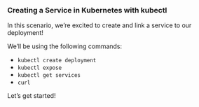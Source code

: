 
<br>

### Creating a Service in Kubernetes with kubectl

In this scenario, we’re excited to create and link a service to our deployment!

We’ll be using the following commands:

* `kubectl create deployment`
* `kubectl expose`
* `kubectl get services`
* `curl`

Let’s get started!

